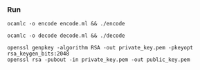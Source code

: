 ### Run
`ocamlc -o encode encode.ml && ./encode`

`ocamlc -o decode decode.ml && ./decode`

```
openssl genpkey -algorithm RSA -out private_key.pem -pkeyopt rsa_keygen_bits:2048
openssl rsa -pubout -in private_key.pem -out public_key.pem
```
